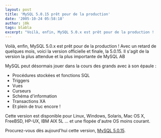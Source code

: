 ```yaml
---
layout: post
title: 'MySQL 5.0.15 prêt pour de la production'
date: '2005-10-24 05:58:18'
author: j0k
tags: blabla
excerpt: "Voilà, enfin, MySQL 5.0.x est prêt pour de la production !   Avec un retard de quelques mois, voici la version officielle et finale, la 5.0.15.   Il s'agit de la version la plus attendue et la plus importante de MySQL AB"
---
```


Voilà, enfin, MySQL 5.0.x est prêt pour de la production !   Avec un retard de quelques mois, voici la version officielle et finale, la 5.0.15.   Il s'agit de la version la plus attendue et la plus importante de MySQL AB

MySQL peut désormais jouer dans la cours des grands avec à son épaule :
* Procédures stockées et fonctions SQL
* Triggers
* Vues
* Curseurs
* Schéma d'information
* Transactions XA
* Et plein de truc encore !

Cette version est disponible pour Linux, Windows, Solaris, Mac OS X, FreeBSD, HP-UX, IBM AIX 5L ... et une flopée d'autre OS moins courant.

Procurez-vous dès aujourd'hui cette version, [MySQL 5.0.15](http://dev.mysql.com/downloads/mysql/5.0.html).
